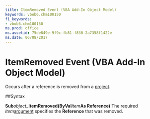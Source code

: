 ```yaml
---
title: ItemRemoved Event (VBA Add-In Object Model)
keywords: vbob6.chm100150
f1_keywords:
- vbob6.chm100150
ms.prod: office
ms.assetid: 75de849e-9f9c-fb81-f830-2a7358f1422e
ms.date: 06/08/2017
---
```



# ItemRemoved Event (VBA Add-In Object Model)



Occurs after a reference is removed from a [project](../../Glossary/vbe-glossary.md).

##Syntax

**Sub**_object_**_ItemRemoved(ByVal**_item_**As Reference)**
The required  _item_[argument](../../Glossary/vbe-glossary.md) specifies the **Reference** that was removed.


